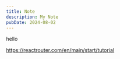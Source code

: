 ```yaml
---
title: Note
description: My Note
pubDate: 2024-08-02
---
```


hello

https://reactrouter.com/en/main/start/tutorial
